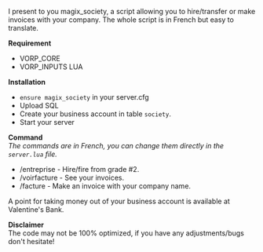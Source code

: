 I present to you magix_society, a script allowing you to hire/transfer or make invoices with your company. The whole script is in French but easy to translate.

<b>Requirement</b>
- VORP_CORE
- VORP_INPUTS LUA

<b>Installation</b>
- `ensure magix_society` in your server.cfg
- Upload SQL
- Create your business account in table `society`.
- Start your server

<b>Command</b>
<br>
*The commands are in French, you can change them directly in the `server.lua` file.*
- /entreprise - Hire/fire from grade #2.
- /voirfacture - See your invoices.
- /facture - Make an invoice with your company name.

A point for taking money out of your business account is available at Valentine's Bank.

<b>Disclaimer</b>
<br>
The code may not be 100% optimized, if you have any adjustments/bugs don't hesitate!
